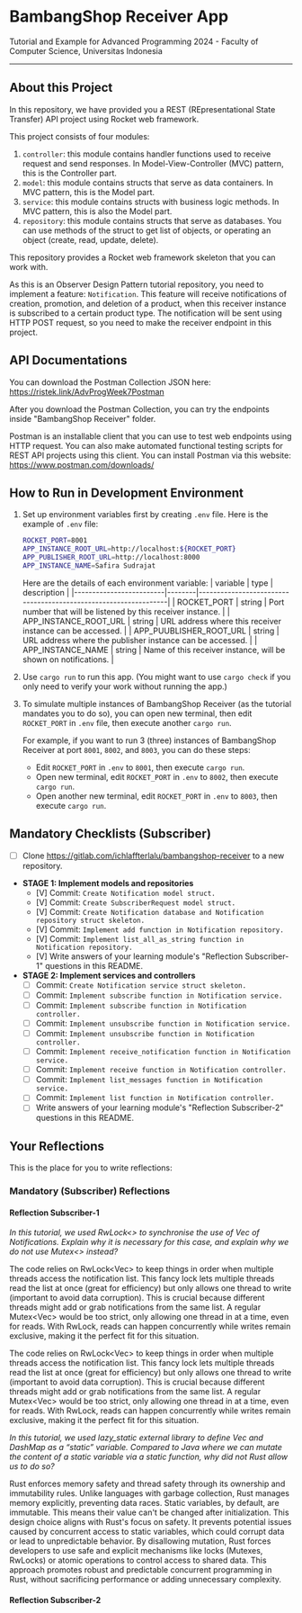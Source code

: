 # BambangShop Receiver App
Tutorial and Example for Advanced Programming 2024 - Faculty of Computer Science, Universitas Indonesia

---

## About this Project
In this repository, we have provided you a REST (REpresentational State Transfer) API project using Rocket web framework.

This project consists of four modules:
1.  `controller`: this module contains handler functions used to receive request and send responses.
    In Model-View-Controller (MVC) pattern, this is the Controller part.
2.  `model`: this module contains structs that serve as data containers.
    In MVC pattern, this is the Model part.
3.  `service`: this module contains structs with business logic methods.
    In MVC pattern, this is also the Model part.
4.  `repository`: this module contains structs that serve as databases.
    You can use methods of the struct to get list of objects, or operating an object (create, read, update, delete).

This repository provides a Rocket web framework skeleton that you can work with.

As this is an Observer Design Pattern tutorial repository, you need to implement a feature: `Notification`.
This feature will receive notifications of creation, promotion, and deletion of a product, when this receiver instance is subscribed to a certain product type.
The notification will be sent using HTTP POST request, so you need to make the receiver endpoint in this project.

## API Documentations

You can download the Postman Collection JSON here: https://ristek.link/AdvProgWeek7Postman

After you download the Postman Collection, you can try the endpoints inside "BambangShop Receiver" folder.

Postman is an installable client that you can use to test web endpoints using HTTP request.
You can also make automated functional testing scripts for REST API projects using this client.
You can install Postman via this website: https://www.postman.com/downloads/

## How to Run in Development Environment
1.  Set up environment variables first by creating `.env` file.
    Here is the example of `.env` file:
    ```bash
    ROCKET_PORT=8001
    APP_INSTANCE_ROOT_URL=http://localhost:${ROCKET_PORT}
    APP_PUBLISHER_ROOT_URL=http://localhost:8000
    APP_INSTANCE_NAME=Safira Sudrajat
    ```
    Here are the details of each environment variable:
    | variable                | type   | description                                                     |
    |-------------------------|--------|-----------------------------------------------------------------|
    | ROCKET_PORT             | string | Port number that will be listened by this receiver instance.    |
    | APP_INSTANCE_ROOT_URL   | string | URL address where this receiver instance can be accessed.       |
    | APP_PUUBLISHER_ROOT_URL | string | URL address where the publisher instance can be accessed.       |
    | APP_INSTANCE_NAME       | string | Name of this receiver instance, will be shown on notifications. |
2.  Use `cargo run` to run this app.
    (You might want to use `cargo check` if you only need to verify your work without running the app.)
3.  To simulate multiple instances of BambangShop Receiver (as the tutorial mandates you to do so),
    you can open new terminal, then edit `ROCKET_PORT` in `.env` file, then execute another `cargo run`.

    For example, if you want to run 3 (three) instances of BambangShop Receiver at port `8001`, `8002`, and `8003`, you can do these steps:
    -   Edit `ROCKET_PORT` in `.env` to `8001`, then execute `cargo run`.
    -   Open new terminal, edit `ROCKET_PORT` in `.env` to `8002`, then execute `cargo run`.
    -   Open another new terminal, edit `ROCKET_PORT` in `.env` to `8003`, then execute `cargo run`.

## Mandatory Checklists (Subscriber)
-   [ ] Clone https://gitlab.com/ichlaffterlalu/bambangshop-receiver to a new repository.
-   **STAGE 1: Implement models and repositories**
    -   [V] Commit: `Create Notification model struct.`
    -   [V] Commit: `Create SubscriberRequest model struct.`
    -   [V] Commit: `Create Notification database and Notification repository struct skeleton.`
    -   [V] Commit: `Implement add function in Notification repository.`
    -   [V] Commit: `Implement list_all_as_string function in Notification repository.`
    -   [V] Write answers of your learning module's "Reflection Subscriber-1" questions in this README.
-   **STAGE 2: Implement services and controllers**
    -   [ ] Commit: `Create Notification service struct skeleton.`
    -   [ ] Commit: `Implement subscribe function in Notification service.`
    -   [ ] Commit: `Implement subscribe function in Notification controller.`
    -   [ ] Commit: `Implement unsubscribe function in Notification service.`
    -   [ ] Commit: `Implement unsubscribe function in Notification controller.`
    -   [ ] Commit: `Implement receive_notification function in Notification service.`
    -   [ ] Commit: `Implement receive function in Notification controller.`
    -   [ ] Commit: `Implement list_messages function in Notification service.`
    -   [ ] Commit: `Implement list function in Notification controller.`
    -   [ ] Write answers of your learning module's "Reflection Subscriber-2" questions in this README.

## Your Reflections
This is the place for you to write reflections:

### Mandatory (Subscriber) Reflections

#### Reflection Subscriber-1
*In this tutorial, we used RwLock<> to synchronise the use of Vec of Notifications. Explain why it is necessary for this case, and explain why we do not use Mutex<> instead?*

The code relies on RwLock<Vec<Notification>> to keep things in order when multiple threads access the notification list. This fancy lock lets multiple threads read the list at once (great for efficiency) but only allows one thread to write (important to avoid data corruption). This is crucial because different threads might add or grab notifications from the same list.  A regular Mutex<Vec<Notification>> would be too strict, only allowing one thread in at a time, even for reads.  With RwLock, reads can happen concurrently while writes remain exclusive, making it the perfect fit for this situation.

The code relies on RwLock<Vec<Notification>> to keep things in order when multiple threads access the notification list. This fancy lock lets multiple threads read the list at once (great for efficiency) but only allows one thread to write (important to avoid data corruption). This is crucial because different threads might add or grab notifications from the same list.  A regular Mutex<Vec<Notification>> would be too strict, only allowing one thread in at a time, even for reads.  With RwLock, reads can happen concurrently while writes remain exclusive, making it the perfect fit for this situation.


*In this tutorial, we used lazy_static external library to define Vec and DashMap as a “static” variable. Compared to Java where we can mutate the content of a static variable via a static function, why did not Rust allow us to do so?*

Rust enforces memory safety and thread safety through its ownership and immutability rules. Unlike languages with garbage collection, Rust manages memory explicitly, preventing data races. Static variables, by default, are immutable. This means their value can't be changed after initialization. This design choice aligns with Rust's focus on safety. It prevents potential issues caused by concurrent access to static variables, which could corrupt data or lead to unpredictable behavior. By disallowing mutation, Rust forces developers to use safe and explicit mechanisms like locks (Mutexes, RwLocks) or atomic operations to control access to shared data. This approach promotes robust and predictable concurrent programming in Rust, without sacrificing performance or adding unnecessary complexity.

#### Reflection Subscriber-2
